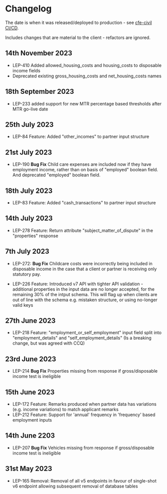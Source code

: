 # Changelog

The date is when it was released/deployed to production - see [cfe-civil CI/CD](https://app.circleci.com/pipelines/github/ministryofjustice/cfe-civil).

Includes changes that are material to the client - refactors are ignored.

## 14th November 2023

* LEP-410 Added allowed_housing_costs and housing_costs to disposable income fields
* Deprecated existing gross_housing_costs and net_housing_costs names

## 18th September 2023

* LEP-233 added support for new MTR percentage based thresholds after MTR go-live date

## 25th July 2023

* LEP-84 Feature: Added "other_incomes" to partner input structure

## 21st July 2023

* LEP-190 **Bug Fix** Child care expenses are included now if they have employment income, rather than on basis of "employed" boolean field. And deprecated "employed" boolean field.

## 18th July 2023

* LEP-83 Feature: Added "cash_transactions" to partner input structure

## 14th July 2023

* LEP-278 Feature: Return attribute "subject_matter_of_dispute" in the "properties" response

## 7th July 2023

* LEP-272: **Bug Fix** Childcare costs were incorrectly being included in disposable income in the case that a client or partner is receiving only statutory pay.

* LEP-226 Feature: Introduced v7 API with tighter API validation - additional properties in the input data are no longer accepted, for the remaining 30% of the intput schema. This will flag up when clients are out of line with the schema e.g. mistaken structure, or using no-longer valid keys

## 27th June 2023

* LEP-218 Feature: "employment_or_self_employment" input field split into "employment_details" and "self_employment_details" (Is a breaking change, but was agreed with CCQ)

## 23rd June 2023

* LEP-214 **Bug Fix** Properties missing from response if gross/disposable income test is ineligible

## 15th June 2023

* LEP-172 Feature: Remarks produced when partner data has variations (e.g. income variations) to match applicant remarks
* LEP-212 Feature: Support for 'annual' frequency in 'frequency' based employment inputs

## 14th June 2203

* LEP-207 **Bug Fix** Vehicles missing from response if gross/disposable income test is ineligible

## 31st May 2023

* LEP-165 Removal: Removal of all v5 endpoints in favour of single-shot v6 endpoint allowing subsequent removal of database tables
